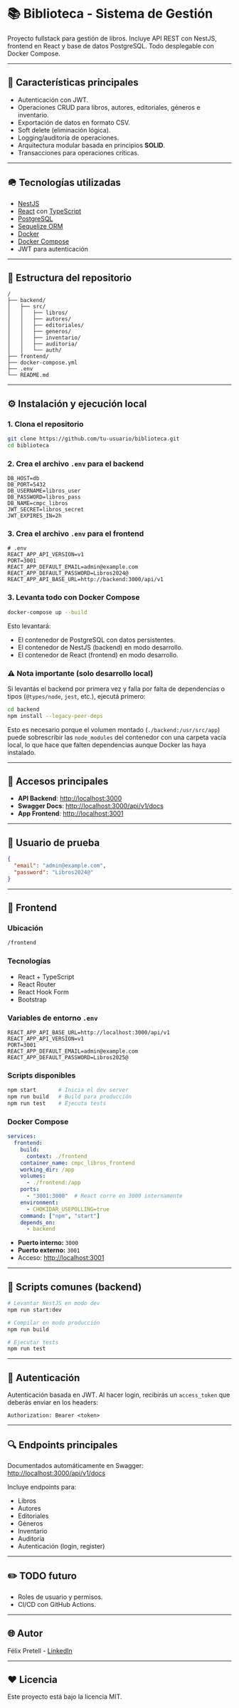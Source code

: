 # 📚 Biblioteca - Sistema de Gestión

Proyecto fullstack para gestión de libros. Incluye API REST con NestJS, frontend en React y base de datos PostgreSQL. Todo desplegable con Docker Compose.

---

## 🚀 Características principales

- Autenticación con JWT.
- Operaciones CRUD para libros, autores, editoriales, géneros e inventario.
- Exportación de datos en formato CSV.
- Soft delete (eliminación lógica).
- Logging/auditoría de operaciones.
- Arquitectura modular basada en principios **SOLID**.
- Transacciones para operaciones críticas.

---

## 🪖 Tecnologías utilizadas

- [NestJS](https://nestjs.com/)
- [React](https://reactjs.org/) con [TypeScript](https://www.typescriptlang.org/)
- [PostgreSQL](https://www.postgresql.org/)
- [Sequelize ORM](https://sequelize.org/)
- [Docker](https://www.docker.com/)
- [Docker Compose](https://docs.docker.com/compose/)
- JWT para autenticación

---

## 📂 Estructura del repositorio

```
/
├── backend/
│   ├── src/
│   │   ├── libros/
│   │   ├── autores/
│   │   ├── editoriales/
│   │   ├── generos/
│   │   ├── inventario/
│   │   ├── auditoria/
│   │   └── auth/
├── frontend/
├── docker-compose.yml
├── .env
└── README.md
```

---

## ⚙️ Instalación y ejecución local

### 1. Clona el repositorio

```bash
git clone https://github.com/tu-usuario/biblioteca.git
cd biblioteca
```

### 2. Crea el archivo `.env` para el backend

```env
DB_HOST=db
DB_PORT=5432
DB_USERNAME=libros_user
DB_PASSWORD=libros_pass
DB_NAME=cmpc_libros
JWT_SECRET=libros_secret
JWT_EXPIRES_IN=2h
```

### 3. Crea el archivo `.env` para el frontend

```env
# .env
REACT_APP_API_VERSION=v1
PORT=3001
REACT_APP_DEFAULT_EMAIL=admin@example.com
REACT_APP_DEFAULT_PASSWORD=Libros2024@
REACT_APP_API_BASE_URL=http://backend:3000/api/v1

```

### 3. Levanta todo con Docker Compose

```bash
docker-compose up --build
```

Esto levantará:

- El contenedor de PostgreSQL con datos persistentes.
- El contenedor de NestJS (backend) en modo desarrollo.
- El contenedor de React (frontend) en modo desarrollo.

### ⚠️ Nota importante (solo desarrollo local)

Si levantás el backend por primera vez y falla por falta de dependencias o tipos (`@types/node`, `jest`, etc.), ejecutá primero:

```bash
cd backend
npm install --legacy-peer-deps
```

Esto es necesario porque el volumen montado (`./backend:/usr/src/app`) puede sobrescribir las `node_modules` del contenedor con una carpeta vacía local, lo que hace que falten dependencias aunque Docker las haya instalado.

---

## 🔗 Accesos principales

- **API Backend**: [http://localhost:3000](http://localhost:3000)
- **Swagger Docs**: [http://localhost:3000/api/v1/docs](http://localhost:3000/api/v1/docs)
- **App Frontend**: [http://localhost:3001](http://localhost:3001)

---

## 📃 Usuario de prueba

```json
{
  "email": "admin@example.com",
  "password": "Libros2024@"
}
```

---

## 🧩 Frontend

### Ubicación

```bash
/frontend
```

### Tecnologías

- React + TypeScript
- React Router
- React Hook Form
- Bootstrap

### Variables de entorno `.env`

```env
REACT_APP_API_BASE_URL=http://localhost:3000/api/v1
REACT_APP_API_VERSION=v1
PORT=3001
REACT_APP_DEFAULT_EMAIL=admin@example.com
REACT_APP_DEFAULT_PASSWORD=Libros2025@
```

### Scripts disponibles

```bash
npm start       # Inicia el dev server
npm run build   # Build para producción
npm run test    # Ejecuta tests
```

### Docker Compose

```yaml
services:
  frontend:
    build:
      context: ./frontend
    container_name: cmpc_libros_frontend
    working_dir: /app
    volumes:
      - ./frontend:/app
    ports:
      - "3001:3000"  # React corre en 3000 internamente
    environment:
      - CHOKIDAR_USEPOLLING=true
    command: ["npm", "start"]
    depends_on:
      - backend
```

- **Puerto interno:** `3000`
- **Puerto externo:** `3001`
- Acceso: [http://localhost:3001](http://localhost:3001)

---

## 🔧 Scripts comunes (backend)

```bash
# Levantar NestJS en modo dev
npm run start:dev

# Compilar en modo producción
npm run build

# Ejecutar tests
npm run test
```

---

## 🔐 Autenticación

Autenticación basada en JWT. Al hacer login, recibirás un `access_token` que deberás enviar en los headers:

```http
Authorization: Bearer <token>
```

---

## 🔍 Endpoints principales

Documentados automáticamente en Swagger: [http://localhost:3000/api/v1/docs](http://localhost:3000/api/v1/docs)

Incluye endpoints para:

- Libros
- Autores
- Editoriales
- Géneros
- Inventario
- Auditoría
- Autenticación (login, register)

---

## ✏️ TODO futuro

- Roles de usuario y permisos.
- CI/CD con GitHub Actions.

---

## 🌐 Autor

Félix Pretell - [LinkedIn](https://www.linkedin.com/in/felix-pretell/)

---

## ❤️ Licencia

Este proyecto está bajo la licencia MIT.
